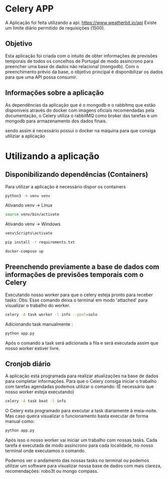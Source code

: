 # Celery APP

A Aplicação foi feita utilizando a api: https://www.weatherbit.io/api
Existe um limite diário permitido de requisições (1500).

## Objetivo

Esta aplicação foi criada com o intuito de obter informações de previsões temporais de todos os concelhos de Portugal de modo assíncrono para preencher uma base de dados não relacional (mongodb).
Com o preenchimento prévio da base, o objetivo principal é disponibilizar os dados para que uma API possa consumir.

## Informações sobre a aplicação

As dependências da aplicação que é o mongodb e o rabbitmq que estão disponiveis através do docker com imagens oficiais recomendadas pela documentação, o Celery utiliza o rabbitMQ como broker das tarefas e um mongodb para armazenamento dos dados finais.

sendo assim é necessário possui o docker na máquina para que consiga utiliziar a aplicação

# Utilizando a aplicação

## Disponibilizando dependências (Containers)

Para utilizar a aplicação é necessário dispor os containers

```bash
python3 -m venv venv
```

Ativando venv -> Linux

```bash
source venv/bin/activate
```

Ativando venv -> Windows

```bash
venv\Scripts\activate
```

```bash
pip install -r requirements.txt
```

```bash
docker-compose up
```

## Preenchendo previamente a base de dados com informações de previsões temporais com o Celery

Executando nosso worker para que o celery esteja pronto para receber tasks:
Obs: Esse comando deixa o terminal em modo 'attached' para visualizar o trabalho do worker.

```bash
celery -A task worker -l info --pool=solo
```

Adicionando task manualmente :

```bash
python app.py
```

Após o comando a task será adicionada a fila e será executada assim que nosso worker estiver livre.

## Cronjob diário

A aplicação esta programada para realizar atualizações na base de dados para completar informações.
Para que o Celery consiga iniciar o trabalho com tarefas agendadas podemos utilizar o comando:
(É necessário que nosso worker esteja executando)

```bash
celery -A task beat -l info
```

O Celery esta programado para executar a task diariamente à meia-noite.
Mas caso queira visualizar o funcionamento basta executar de forma manual
como:

```bash
python app.py
```

Após isso o nosso worker vai iniciar um trabalho com nossas tasks.
Cada tarefa é executada de modo assíncrono para cada localidade, no nosso terminal onde executamos o comando.

Podemos ver o andamento das nossas tasks no terminal ou
podemos utilizar um software para visualizar nossa base de dados com mais clareza, recomendações:
robo3t ou mongo compass.
